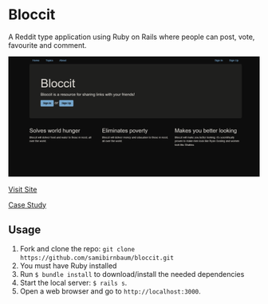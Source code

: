 # Bloccit

A Reddit type application using Ruby on Rails where people can post, vote, favourite and comment.

![Snapshot](app/assets/images/snapshot.png)

[Visit Site](https://polar-brushlands-91836.herokuapp.com/)

[Case Study](https://samibirnbaum.com/portfolio/bloccit.html)

## Usage

1. Fork and clone the repo: `git clone https://github.com/samibirnbaum/bloccit.git`
2. You must have Ruby installed
3. Run `$ bundle install` to download/install the needed dependencies
4. Start the local server: `$ rails s`.
5. Open a web browser and go to `http://localhost:3000`.
